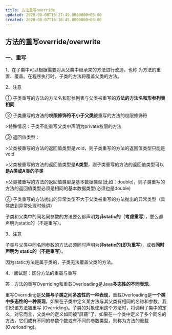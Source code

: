 ```yaml
---
title: 方法重写override
updated: 2020-08-08T15:27:49.0000000+08:00
created: 2020-08-07T16:18:45.0000000+08:00
---
```


## 方法的重写override/overwrite
### 一、重写
1、在子类中可以根据需要对从父类中继承来的方法进行改造，也称 为方法的重置、覆盖。在程序执行时，子类的方法将覆盖父类的方法。

2、注意

① 子类重写的方法的方法名和形参列表与父类被重写的**方法的方法名和形参列表相同**

② 子类重写的方法的**权限修饰符不小于父类**被重写的方法的权限修饰符

\>特殊情况：子类不能重写父类中声明为private权限的方法

③ 返回值类型：

\>父类被重写的方法的返回值类型是void，则子类重写的方法的返回值类型只能是void

\>父类被重写的方法的返回值类型是**A类型**，则子类重写的方法的返回值类型可以**是A类或A类的子类**

\>父类被重写的方法的返回值类型是基本数据类型(比如：double)，则子类重写的方法的返回值类型必须是相同的基本数据类型(必须也是double)

④ 子类重写的方法抛出的异常类型不大于父类被重写的方法抛出的异常类型（具体放到异常处理时候讲）

子类和父类中的同名同参数的方法要么都声明**为非static的（考虑重写**），要么都声明为static的（不是重写）。

3、注意

子类与父类中同名同参数的方法必须同时声明为**非static的(即为重写)**，或者**同时声明为 static的（不是重写）**。

因为static方法是属于类的，子类无法覆盖父类的方法。

4、 面试题：区分方法的重载与重写

答：方法的重写Overriding和重载Overloading是Java**多态性的不同表现**。

重写Overriding是**父类与子类之间多态性的一种表现**，重载Overloading是**一个类中多态性的一种表现**。如果在子类中定义某方法与其父类有相同的名称和参数，我们说该方法被重写 (Overriding)。子类的对象使用这个方法时，将调用子类中的定义，对它而言，父类中的定义如同被"屏蔽"了。如果在一个类中定义了多个同名的方法，它们或有不同的参数个数或有不同的参数类型，则称为方法的重载(Overloading)。


